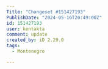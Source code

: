 ```yaml
---
Title: "Changeset #151427193"
PublishDate: "2024-05-16T20:49:00Z"
id: 151427193
user: kentakta
comment: update
created_by: iD 2.29.0
tags:
  - Montenegro

---
```

